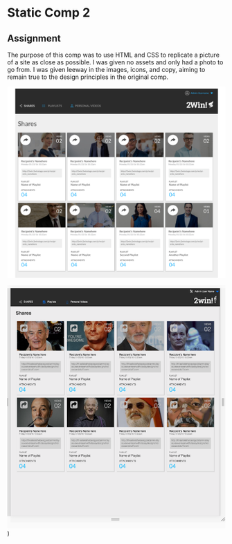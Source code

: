 # Static Comp 2

## Assignment

The purpose of this comp was to use HTML and CSS to replicate a picture of a site as close as possible.  I was given no assets and only had a photo to go from.  I was given leeway in the images, icons, and copy, aiming to remain true to the design principles in the original comp.


![Original Comp](screenshots/original-comp.png)


![My Replica Comp](screenshots/my-comp.png))
